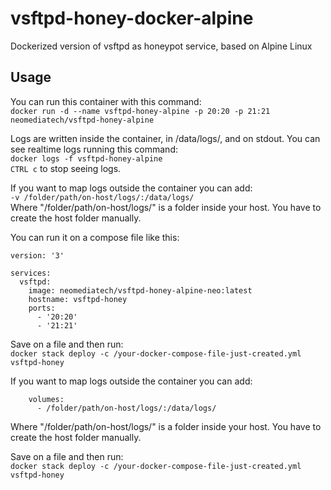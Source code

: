 # vsftpd-honey-docker-alpine
Dockerized version of vsftpd as honeypot service, based on Alpine Linux

## Usage
You can run this container with this command:  
`docker run -d --name vsftpd-honey-alpine -p 20:20 -p 21:21 neomediatech/vsftpd-honey-alpine`  

Logs are written inside the container, in /data/logs/, and on stdout. You can see realtime logs running this command:  
`docker logs -f vsftpd-honey-alpine`  
`CTRL c` to stop seeing logs.  

If you want to map logs outside the container you can add:  
`-v /folder/path/on-host/logs/:/data/logs/`  
Where "/folder/path/on-host/logs/" is a folder inside your host. You have to create the host folder manually.  

You can run it on a compose file like this:  

```
version: '3'  

services:  
  vsftpd:  
    image: neomediatech/vsftpd-honey-alpine-neo:latest  
    hostname: vsftpd-honey  
    ports:  
      - '20:20'  
      - '21:21'  
```
Save on a file and then run:  
`docker stack deploy -c /your-docker-compose-file-just-created.yml vsftpd-honey`

If you want to map logs outside the container you can add:  
```
    volumes:
      - /folder/path/on-host/logs/:/data/logs/
```
Where "/folder/path/on-host/logs/" is a folder inside your host. You have to create the host folder manually.

Save on a file and then run:  
`docker stack deploy -c /your-docker-compose-file-just-created.yml vsftpd-honey`  
